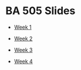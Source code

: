 # BA 505 Slides

+ [Week 1](https://drjietao.github.io/BA505-Slides/Lecture01-PY4E-Chap1.slides.html)

+ [Week 2](https://drjietao.github.io/BA505-Slides/Lecture02-PY4E-Chap2%263.slides.html)

+ [Week 3](https://drjietao.github.io/BA505-Slides/Lecture03-PY4E-Chapter4.slides.html)

+ [Week 4](https://drjietao.github.io/BA505-Slides/Lecture03-PY4E-Chapter5.slides.html)
